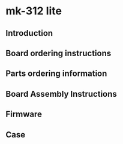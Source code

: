 # mk-312 lite

## Introduction

## Board ordering instructions

## Parts ordering information

## Board Assembly Instructions

## Firmware

## Case
